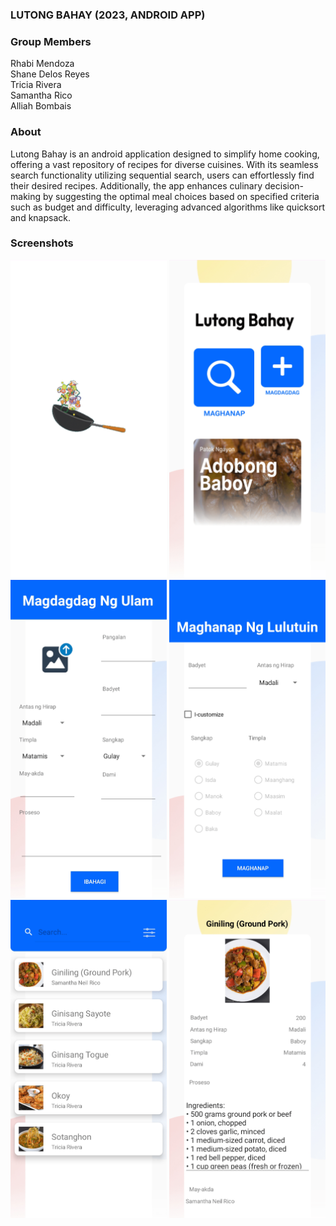 ### LUTONG BAHAY (2023, ANDROID APP)

### Group Members
Rhabi Mendoza <br>
Shane Delos Reyes <br>
Tricia Rivera <br>
Samantha Rico <br>
Alliah Bombais <br>

### About
Lutong Bahay is an android application designed to simplify home cooking, offering a vast repository of recipes for diverse cuisines. With its seamless search functionality utilizing sequential search, users can effortlessly find their desired recipes. Additionally, the app enhances culinary decision-making by suggesting the optimal meal choices based on specified criteria such as budget and difficulty, leveraging advanced algorithms like quicksort and knapsack.

### Screenshots
<div>
    <img src="/screenshots/1.png" alt="Screenshot 1" width="250">
    <img src="/screenshots/2.png" alt="Screenshot 2" width="250">
    <img src="/screenshots/3.png" alt="Screenshot 3" width="250">
    <img src="/screenshots/4.png" alt="Screenshot 4" width="250">
    <img src="/screenshots/5.png" alt="Screenshot 5" width="250">
    <img src="/screenshots/6.png" alt="Screenshot 6" width="250">
</div>

